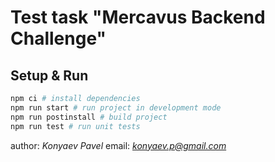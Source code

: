 # Test task "Mercavus Backend Challenge"

## Setup & Run

```bash
npm ci # install dependencies
npm run start # run project in development mode
npm run postinstall # build project
npm run test # run unit tests
```

author: *Konyaev Pavel*
email: *konyaev.p@gmail.com*